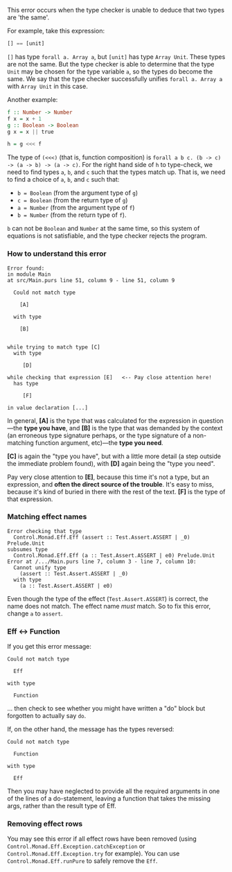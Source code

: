 This error occurs when the type checker is unable to deduce that two types are 'the same'.

For example, take this expression:

```purescript
[] == [unit]
```

`[]` has type `forall a. Array a`, but `[unit]` has type `Array Unit`. These types are not the same. But the type checker is able to determine that the type `Unit` may be chosen for the type variable `a`, so the types do become the same. We say that the type checker successfully unifies `forall a. Array a` with `Array Unit` in this case.

Another example:

```purescript
f :: Number -> Number
f x = x + 1
g :: Boolean -> Boolean
g x = x || true

h = g <<< f
```

The type of `(<<<)` (that is, function composition) is `forall a b c. (b -> c) -> (a -> b) -> (a -> c)`. For the right hand side of `h` to type-check, we need to find types `a`, `b`, and `c` such that the types match up. That is, we need to find a choice of `a`, `b`, and `c` such that:

* `b = Boolean` (from the argument type of `g`)
* `c = Boolean` (from the return type of `g`)
* `a = Number` (from the argument type of `f`)
* `b = Number` (from the return type of `f`).

`b` can not be `Boolean` and `Number` at the same time, so this system of equations is not satisfiable, and the type checker rejects the program.

### How to understand this error

```
Error found:
in module Main
at src/Main.purs line 51, column 9 - line 51, column 9

  Could not match type

    [A]

  with type

    [B]


while trying to match type [C]
  with type

     [D]

while checking that expression [E]   <-- Pay close attention here!
  has type

     [F]

in value declaration [...]
```

In general, **[A]** is the type that was calculated for the expression in question—the **type you have**, and **[B]** is the type that was demanded by the context (an erroneous type signature perhaps, or the type signature of a non-matching function argument, etc)—the **type you need**.

**[C]** is again the "type you have", but with a little more detail (a step outside the immediate problem found), with **[D]** again being the "type you need".

Pay very close attention to **[E]**, because this time it's not a type, but an expression, and **often the direct source of the trouble**. It's easy to miss, because it's kind of buried in there with the rest of the text. **[F]** is the type of that expression.

### Matching effect names

```
Error checking that type
  Control.Monad.Eff.Eff (assert :: Test.Assert.ASSERT | _0) Prelude.Unit
subsumes type
  Control.Monad.Eff.Eff (a :: Test.Assert.ASSERT | e0) Prelude.Unit
Error at /.../Main.purs line 7, column 3 - line 7, column 10:
  Cannot unify type
    (assert :: Test.Assert.ASSERT | _0)
  with type
    (a :: Test.Assert.ASSERT | e0)
```

Even though the type of the effect (`Test.Assert.ASSERT`) is correct, the name does not match. The effect name *must* match. So to fix this error, change `a` to `assert`.

### Eff <-> Function

If you get this error message:

    Could not match type

      Eff

    with type

      Function

... then check to see whether you might have written a "do" block but forgotten to actually say `do`.

If, on the other hand, the message has the types reversed:

    Could not match type

      Function

    with type

      Eff

Then you may have neglected to provide all the required arguments in one of the lines of a do-statement, leaving a function that takes the missing args, rather than the result type of Eff.

### Removing effect rows
You may see this error if all effect rows have been removed (using `Control.Monad.Eff.Exception.catchException` or `Control.Monad.Eff.Exception.try` for example). You can use `Control.Monad.Eff.runPure` to safely remove the `Eff`.
